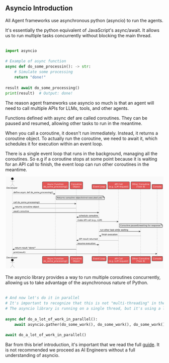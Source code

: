## Asyncio Introduction

All Agent frameworks use asynchronous python (asyncio) to run the agents. 

It's essentially the python equivalent of JavaScript's async/await. It allows us to run multiple tasks concurrently without blocking the main thread. 

```py

import asyncio

# Example of async function
async def do_some_processin(): -> str:
    # Simulate some processing
    return "done!"  

result await do_some_processing()
print(result)  # Output: done!  

```

The reason agent frameworks use asyncio so much is that an agent will need to call multiple APIs for LLMs, tools, and other agents.

Functions defined with async def are called coroutines. They can be paused and resumed, allowing other tasks to run in the meantime.

When you call a coroutine, it doesn't run immediately. Instead, it returns a coroutine object. To actually run the coroutine, we need to await it, which schedules it for execution within an event loop. 

There is a single event loop that runs in the background, managing all the coroutines. So e.g if a coroutine stops at some point because it is waiting for an API call to finish, the event loop can run other coroutines in the meantime. 

<center>

![alt text](image.png)

</center>

The asyncio library provides a way to run multiple coroutines concurrently, allowing us to take advantage of the asynchronous nature of Python.

```py

# And now let's do it in parallel
# It's important to recognize that this is not "multi-threading" in the way that you may be used to
# The asyncio library is running on a single thread, but it's using a loop to switch between tasks while one is waiting

async def do_a_lot_of_work_in_parallel():
    await asyncio.gather(do_some_work(), do_some_work(), do_some_work())

await do_a_lot_of_work_in_parallel()

```

Bar from this brief introduction, it's important that we read the full [guide](./11_async_python.ipynb). It is not recommended we proceed as AI Engineers without a full understanding of asyncio. 